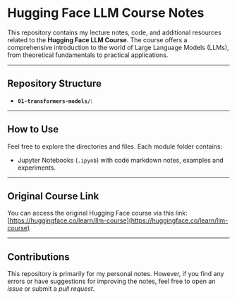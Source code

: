 # Hugging Face LLM Course Notes

This repository contains my lecture notes, code, and additional resources related to the **Hugging Face LLM Course**. The course offers a comprehensive introduction to the world of Large Language Models (LLMs), from theoretical fundamentals to practical applications.

---

## Repository Structure

* **`01-transformers-models/`**:


---

## How to Use

Feel free to explore the directories and files. Each module folder contains:

* Jupyter Notebooks (`.ipynb`) with code markdown notes, examples and experiments.

---

## Original Course Link

You can access the original Hugging Face course via this link:
[https://huggingface.co/learn/llm-course](https://huggingface.co/learn/llm-course)

---

## Contributions

This repository is primarily for my personal notes. However, if you find any errors or have suggestions for improving the notes, feel free to open an *issue* or submit a *pull request*.
